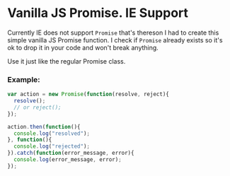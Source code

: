 # Vanilla JS Promise. IE Support
Currently IE does not support `Promise` that's thereson I had to create this simple vanilla JS Promise function. I check if `Promise` already exists so it's ok to drop it in your code and won't break anything.

Use it just like the regular Promise class.

### Example: ###
```javascript
var action = new Promise(function(resolve, reject){
  resolve();
  // or reject();
});

action.then(function(){
  console.log("resolved");
}, function(){
  console.log("rejected");
}).catch(function(error_message, error){
  console.log(error_message, error);
});
```
